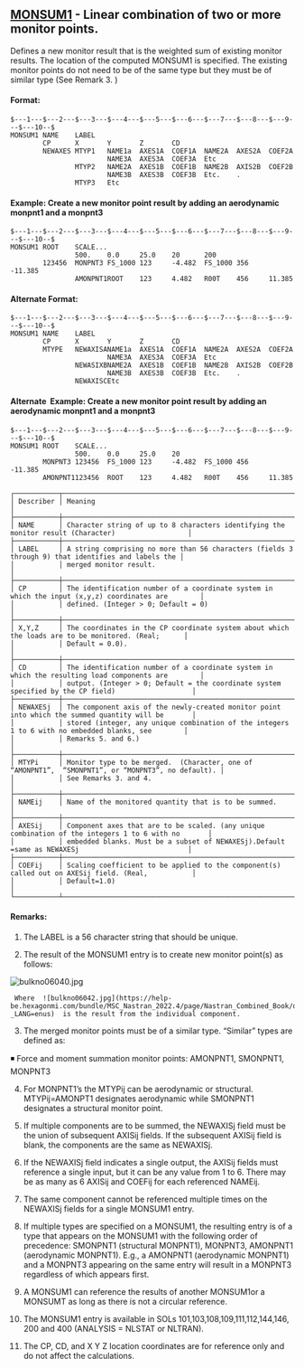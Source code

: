 ## [MONSUM1](https://help.hexagonmi.com/bundle/MSC_Nastran_2022.4/page/Nastran_Combined_Book/qrg/bulkno/TOC.MONSUM1.xhtml) - Linear combination of two or more monitor points.

Defines a new monitor result that is the weighted sum of existing monitor results. The location of the computed MONSUM1 is specified. The existing monitor points do not need to be of the same type but they must be of similar type (See Remark  3. )

#### Format:

```nastran
$---1---$---2---$---3---$---4---$---5---$---6---$---7---$---8---$---9---$---10--$
MONSUM1 NAME    LABEL                                                           
        CP      X       Y       Z       CD                                      
        NEWAXES MTYP1   NAME1a  AXES1A  COEF1A  NAME2A  AXES2A  COEF2A          
                        NAME3A  AXES3A  COEF3A  Etc                             
                MTYP2   NAME2A  AXES1B  COEF1B  NAME2B  AXIS2B  COEF2B          
                        NAME3B  AXES3B  COEF3B  Etc.    .                       
                MTYP3   Etc                                                     
```
#### Example: Create a new monitor point result by adding an aerodynamic monpnt1 and a monpnt3

```nastran
$---1---$---2---$---3---$---4---$---5---$---6---$---7---$---8---$---9---$---10--$
MONSUM1 ROOT    SCALE...        
                500.    0.0     25.0    20      200                             
        123456  MONPNT3 FS_1000 123     -4.482  FS_1000 356     -11.385         
                AMONPNT1ROOT    123     4.482   R00T    456     11.385          
```
#### Alternate Format:

```nastran
$---1---$---2---$---3---$---4---$---5---$---6---$---7---$---8---$---9---$---10--$
MONSUM1 NAME    LABEL                                                           
        CP      X       Y       Z       CD                                      
        MTYPE   NEWAXISANAME1a  AXES1A  COEF1A  NAME2A  AXES2A  COEF2A          
                        NAME3A  AXES3A  COEF3A  Etc                             
                NEWASIXBNAME2A  AXES1B  COEF1B  NAME2B  AXIS2B  COEF2B          
                        NAME3B  AXES3B  COEF3B  Etc.    .                       
                NEWAXISCEtc                                                     
```
#### Alternate  Example: Create a new monitor point result by adding an aerodynamic monpnt1 and a monpnt3

```nastran
$---1---$---2---$---3---$---4---$---5---$---6---$---7---$---8---$---9---$---10--$
MONSUM1 ROOT    SCALE...        
                500.    0.0     25.0    20                                      
        MONPNT3 123456  FS_1000 123     -4.482  FS_1000 456     -11.385         
        AMONPNT1123456  ROOT    123     4.482   R00T    456     11.385          
```
```text
┌───────────┬────────────────────────────────────────────────────────────────────────────────────────────────────┐
│ Describer │ Meaning                                                                                            │
├───────────┼────────────────────────────────────────────────────────────────────────────────────────────────────┤
│ NAME      │ Character string of up to 8 characters identifying the monitor result (Character)                  │
├───────────┼────────────────────────────────────────────────────────────────────────────────────────────────────┤
│ LABEL     │ A string comprising no more than 56 characters (fields 3 through 9) that identifies and labels the │
│           │ merged monitor result.                                                                             │
├───────────┼────────────────────────────────────────────────────────────────────────────────────────────────────┤
│ CP        │ The identification number of a coordinate system in which the input (x,y,z) coordinates are        │
│           │ defined. (Integer > 0; Default = 0)                                                                │
├───────────┼────────────────────────────────────────────────────────────────────────────────────────────────────┤
│ X,Y,Z     │ The coordinates in the CP coordinate system about which the loads are to be monitored. (Real;      │
│           │ Default = 0.0).                                                                                    │
├───────────┼────────────────────────────────────────────────────────────────────────────────────────────────────┤
│ CD        │ The identification number of a coordinate system in which the resulting load components are        │
│           │ output. (Integer > 0; Default = the coordinate system specified by the CP field)                   │
├───────────┼────────────────────────────────────────────────────────────────────────────────────────────────────┤
│ NEWAXESj  │ The component axis of the newly-created monitor point into which the summed quantity will be       │
│           │ stored (integer, any unique combination of the integers 1 to 6 with no embedded blanks, see        │
│           │ Remarks 5. and 6.)                                                                                 │
├───────────┼────────────────────────────────────────────────────────────────────────────────────────────────────┤
│ MTYPi     │ Monitor type to be merged.  (Character, one of “AMONPNT1”,  “SMONPNT1”, or “MONPNT3”, no default). │
│           │ See Remarks 3. and 4.                                                                              │
├───────────┼────────────────────────────────────────────────────────────────────────────────────────────────────┤
│ NAMEij    │ Name of the monitored quantity that is to be summed.                                               │
├───────────┼────────────────────────────────────────────────────────────────────────────────────────────────────┤
│ AXESij    │ Component axes that are to be scaled. (any unique combination of the integers 1 to 6 with no       │
│           │ embedded blanks. Must be a subset of NEWAXESj).Default =same as NEWAXESj                           │
├───────────┼────────────────────────────────────────────────────────────────────────────────────────────────────┤
│ COEFij    │ Scaling coefficient to be applied to the component(s) called out on AXESij field. (Real,           │
│           │ Default=1.0)                                                                                       │
└───────────┴────────────────────────────────────────────────────────────────────────────────────────────────────┘
```
#### Remarks:

1. The LABEL is a 56 character string that should be unique.

2. The result of the MONSUM1 entry is to create new monitor point(s) as follows:

![bulkno06040.jpg](https://help-be.hexagonmi.com/bundle/MSC_Nastran_2022.4/page/Nastran_Combined_Book/qrg/bulkno/../../../assets/bulkno06040.jpg?_LANG=enus)  

     Where  ![bulkno06042.jpg](https://help-be.hexagonmi.com/bundle/MSC_Nastran_2022.4/page/Nastran_Combined_Book/qrg/bulkno/../../../assets/bulkno06042.jpg?_LANG=enus)  is the result from the individual component.

3. The merged monitor points must be of a similar type. “Similar” types are defined as:

◾ Force and moment summation monitor points: AMONPNT1, SMONPNT1, MONPNT3

4. For MONPNT1’s the MTYPij can be aerodynamic or structural. MTYPij=AMONPT1 designates aerodynamic while SMONPNT1 designates a structural monitor point.

5. If multiple components are to be summed, the NEWAXISj field must be the union of subsequent AXISij fields. If the subsequent AXISij field is blank, the components are the same as NEWAXISj.

6. If the NEWAXISj field indicates a single output, the AXISij fields must reference a single input, but it can be any value from 1 to 6. There may be as many as 6 AXISij and COEFij for each referenced NAMEij.

7. The same component cannot be referenced multiple times on the NEWAXISj fields for a single MONSUM1 entry.

8. If multiple types are specified on a MONSUM1, the resulting entry is of a type that appears on the MONSUM1 with the following order of precedence: SMONPNT1 (structural MONPNT1), MONPNT3, AMONPNT1 (aerodynamic MONPNT1). E.g., a AMONPNT1 (aerodynamic MONPNT1) and a MONPNT3 appearing on the same entry will result in a MONPNT3 regardless of which appears first.

9. A MONSUM1 can reference the results of another MONSUM1or a MONSUMT as long as there is not a circular reference.

10. The MONSUM1 entry is available in SOLs 101,103,108,109,111,112,144,146, 200 and 400 (ANALYSIS = NLSTAT or NLTRAN).

11. The CP, CD, and X Y Z location coordinates are for reference only and do not affect the calculations.

